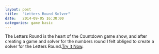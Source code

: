 ```yaml
---
layout: post
title:  "Letters Round Solver"
date:   2014-09-05 16:30:00
categories: game basic
---
```


The Letters Round is the heart of the Countdown game show, and after creating a game and solver for the numbers round I felt obliged to create a solver for the Letters Round.[Try It Now][play-link].


[play-link]: /http://mibz.uk/letters-game-solver/
